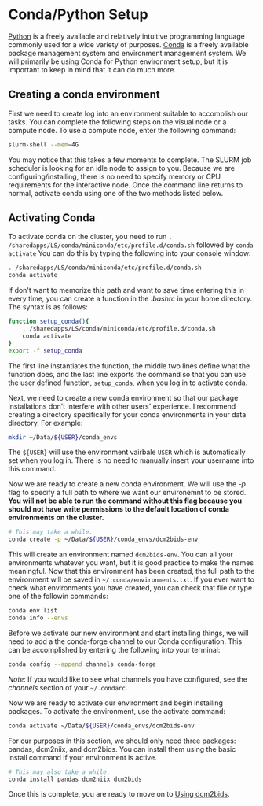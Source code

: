 # Conda/Python Setup
[Python](https://www.python.org/) is a freely available and relatively intuitive programming language commonly used for a wide variety of purposes. [Conda](https://docs.conda.io/en/latest/) is a freely available package management system and environment management system. We will primarily be using Conda for Python environment setup, but it is important to keep in mind that it can do much more. 

## Creating a conda environment
First we need to create log into an environment suitable to accomplish our tasks. You can complete the following steps on the visual node or a compute node. To use a compute node, enter the following command:

```bash
slurm-shell --mem=4G
```

You may notice that this takes a few moments to complete. The SLURM job scheduler is looking for an idle node to assign to you. Because we are configuring/installing, there is no need to specify memory or CPU requirements for the interactive node. Once the command line returns to normal, activate conda using one of the two methods listed below. 

## Activating Conda
To activate conda on the cluster, you need to run `. /sharedapps/LS/conda/miniconda/etc/profile.d/conda.sh` followed by `conda activate` You can do this by typing the following into your console window:

```bash
. /sharedapps/LS/conda/miniconda/etc/profile.d/conda.sh
conda activate
```
If don't want to memorize this path and want to save time entering this in every time, you can create a function in the *.bashrc* in your home directory. The syntax is as follows:

```bash
function setup_conda(){
	. /sharedapps/LS/conda/miniconda/etc/profile.d/conda.sh
	conda activate
}
export -f setup_conda
```

The first line instantiates the function, the middle two lines define what the function does, and the last line exports the command so that you can use the user defined function, `setup_conda`, when you log in to activate conda.

Next, we need to create a new conda environment so that our package installations don't interfere with other users' experience. I recommend creating a directory specifically for your conda environments in your data directory. For example:

```bash
mkdir ~/Data/${USER}/conda_envs
```

The `${USER}` will use the environment vairbale `USER` which is automatically set when you log in. There is no need to manually insert your username into this command.

Now we are ready to create a new conda environment. We will use the *-p* flag to specify a full path to where we want our environemnt to be stored. **You will not be able to run the command without this flag because you should not have write permissions to the default location of conda environments on the cluster.**

```bash
# This may take a while.
conda create -p ~/Data/${USER}/conda_envs/dcm2bids-env
```

This will create an environment named `dcm2bids-env`. You can all your environments whatever you want, but it is good practice to make the names meaningful. Now that this environment has been created, the full path to the environment will be saved in `~/.conda/environments.txt`. If you ever want to check what environments you have created, you can check that file or type one of the followin commands:

```bash
conda env list
conda info --envs
```

Before we activate our new environment and start installing things, we will need to add a the conda-forge channel to our Conda configuration. This can be accomplished by entering the following into your terminal:

```bash
conda config --append channels conda-forge
```

*Note*: If you would like to see what channels you have configured, see the *channels* section of your `~/.condarc`.

Now we are ready to activate our environment and begin installing packages. To activate the environment, use the activate command:

```bash
conda activate ~/Data/${USER}/conda_envs/dcm2bids-env
```

For our purposes in this section, we should only need three packages: pandas, dcm2niix, and dcm2bids. You can install them using the basic install command if your environment is active.

```bash
# This may also take a while.
conda install pandas dcm2niix dcm2bids
```
Once this is complete, you are ready to move on to [Using dcm2bids](../1-1UsingDcm2bids/).